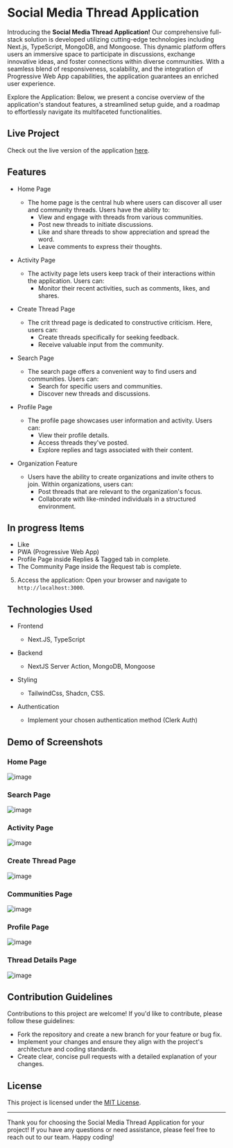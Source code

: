 # Social Media Thread Application

Introducing the **Social Media Thread Application!** Our comprehensive full-stack solution is developed utilizing cutting-edge technologies including Next.js, TypeScript, MongoDB, and Mongoose. This dynamic platform offers users an immersive space to participate in discussions, exchange innovative ideas, and foster connections within diverse communities. With a seamless blend of responsiveness, scalability, and the integration of Progressive Web App capabilities, the application guarantees an enriched user experience.

Explore the Application:
Below, we present a concise overview of the application's standout features, a streamlined setup guide, and a roadmap to effortlessly navigate its multifaceted functionalities.

## Live Project

Check out the live version of the application [here](https://threads-eta.vercel.app/).

## Features

- Home Page

  - The home page is the central hub where users can discover all user and community threads. Users have the ability to:
    - View and engage with threads from various communities.
    - Post new threads to initiate discussions.
    - Like and share threads to show appreciation and spread the word.
    - Leave comments to express their thoughts.

- Activity Page

  - The activity page lets users keep track of their interactions within the application. Users can:
    - Monitor their recent activities, such as comments, likes, and shares.

- Create Thread Page

  - The crit thread page is dedicated to constructive criticism. Here, users can:
    - Create threads specifically for seeking feedback.
    - Receive valuable input from the community.

- Search Page

  - The search page offers a convenient way to find users and communities. Users can:
    - Search for specific users and communities.
    - Discover new threads and discussions.

- Profile Page

  - The profile page showcases user information and activity. Users can:
    - View their profile details.
    - Access threads they've posted.
    - Explore replies and tags associated with their content.

- Organization Feature
  - Users have the ability to create organizations and invite others to join. Within organizations, users can:
    - Post threads that are relevant to the organization's focus.
    - Collaborate with like-minded individuals in a structured environment.

## In progress Items

- Like
- PWA (Progressive Web App)
- Profile Page inside Replies & Tagged tab in complete.
- The Community Page inside the Request tab is complete.

5. Access the application:
   Open your browser and navigate to `http://localhost:3000`.

## Technologies Used

- Frontend

  - Next.JS, TypeScript

- Backend

  - NextJS Server Action, MongoDB, Mongoose

- Styling

  - TailwindCss, Shadcn, CSS.

- Authentication
  - Implement your chosen authentication method (Clerk Auth)

## Demo of Screenshots

### Home Page

![image](https://github.com/Tanvir-Alam625/Threads/assets/72442289/0bc65017-6e12-4a2b-a80d-aea1111a4065)

### Search Page

![image](https://github.com/Tanvir-Alam625/Threads/assets/72442289/8de46384-37ee-406c-aebc-562be736f598)

### Activity Page

![image](https://github.com/Tanvir-Alam625/Threads/assets/72442289/1be86870-90b6-4185-b33e-a35750afd69a)

### Create Thread Page

![image](https://github.com/Tanvir-Alam625/Threads/assets/72442289/12458fb4-8969-4313-883e-2cc6aa2300d6)

### Communities Page

![image](https://github.com/Tanvir-Alam625/Threads/assets/72442289/e2938ee1-5dd3-4581-bff0-88d16e90d177)

### Profile Page

![image](https://github.com/Tanvir-Alam625/Threads/assets/72442289/bde48f6f-68f4-43f9-972b-8d9e100a79bf)

### Thread Details Page

![image](https://github.com/Tanvir-Alam625/Threads/assets/72442289/16aaea36-1629-4887-a180-d653aa1546f9)

## Contribution Guidelines

Contributions to this project are welcome! If you'd like to contribute, please follow these guidelines:

- Fork the repository and create a new branch for your feature or bug fix.
- Implement your changes and ensure they align with the project's architecture and coding standards.
- Create clear, concise pull requests with a detailed explanation of your changes.

## License

This project is licensed under the [MIT License](LICENSE).

---

Thank you for choosing the Social Media Thread Application for your project! If you have any questions or need assistance, please feel free to reach out to our team. Happy coding!
